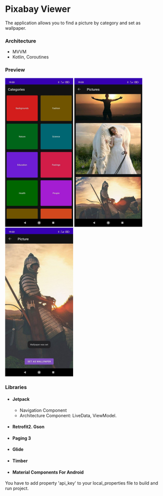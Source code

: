 # Pixabay Viewer  
The application allows you to find a picture by category and set as wallpaper.
### Architecture
  * MVVM
  * Kotlin, Coroutines
### Preview
<img src="https://github.com/dimaklekchyan/pixabay_viewer/blob/main/Categories.jpg" width="220" height="480" />    <img src="https://github.com/dimaklekchyan/pixabay_viewer/blob/main/Pictures.jpg" width="220" height="480" />    <img src="https://github.com/dimaklekchyan/pixabay_viewer/blob/main/Picture.jpg" width="220" height="480" /> 

### Libraries
  * #### Jetpack
    + Navigation Component
    + Architecture Component: LiveData, ViewModel.
  * #### Retrofit2. Gson
  * #### Paging 3
  * #### Glide
  * #### Timber
  * #### Material Components For Android 

You have to add property 'api_key' to your local_properties file to build and run project.
